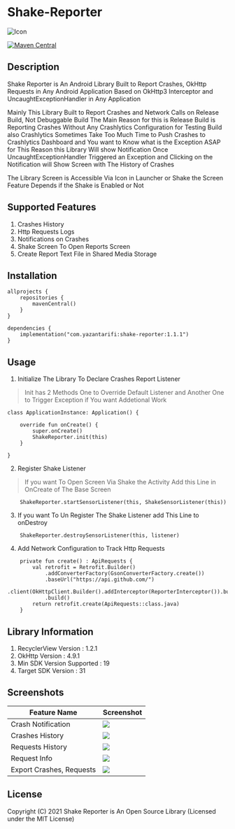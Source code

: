 # Shake-Reporter
![Icon](https://github.com/Yazan98/Shake-Reporter-Kt/blob/main/icons/rounded_icon.png?raw=true)

[![Maven Central](https://img.shields.io/maven-central/v/com.yazantarifi/shake-reporter.svg?label=Maven%20Central)](https://search.maven.org/search?q=g:%22com.yazantarifi%22%20AND%20a:%22shake-reporter%22)

## Description
Shake Reporter is An Android Library Built to Report Crashes, OkHttp Requests in Any Android Application
Based on OkHttp3 Interceptor and UncaughtExceptionHandler in Any Application

Mainly This Library Built to Report Crashes and Network Calls on Release Build, Not Debuggable Build
The Main Reason for this is Release Build is Reporting Crashes Without Any Crashlytics Configuration for Testing Build
also Crashlytics Sometimes Take Too Much Time to Push Crashes to Crashlytics Dashboard and You want to Know what is the Exception ASAP
for This Reason this Library Will show Notification Once UncaughtExceptionHandler Triggered an Exception
and Clicking on the Notification will Show Screen with The History of Crashes

The Library Screen is Accessible Via Icon in Launcher or Shake the Screen Feature Depends if the Shake is Enabled or Not

## Supported Features
1. Crashes History
2. Http Requests Logs
3. Notifications on Crashes
4. Shake Screen To Open Reports Screen
5. Create Report Text File in Shared Media Storage

## Installation

```
allprojects {
    repositories {
        mavenCentral()
    }
}
```

```
dependencies {
    implementation("com.yazantarifi:shake-reporter:1.1.1")
}
```

## Usage

1. Initialize The Library To Declare Crashes Report Listener

> Init has 2 Methods One to Override Default Listener and Another One to Trigger Exception if You want Addetional Work

```
class ApplicationInstance: Application() {

    override fun onCreate() {
        super.onCreate()
        ShakeReporter.init(this)
    }

}
```

2. Register Shake Listener

> If you want To Open Screen Via Shake the Activity Add this Line in OnCreate of The Base Screen

```
    ShakeReporter.startSensorListener(this, ShakeSensorListener(this))
```

3. If you want To Un Register The Shake Listener add This Line to onDestroy

```
    ShakeReporter.destroySensorListener(this, listener)
```

4. Add Network Configuration to Track Http Requests

```
    private fun create() : ApiRequests {
        val retrofit = Retrofit.Builder()
            .addConverterFactory(GsonConverterFactory.create())
            .baseUrl("https://api.github.com/")
            .client(OkHttpClient.Builder().addInterceptor(ReporterInterceptor()).build())
            .build()
        return retrofit.create(ApiRequests::class.java)
    }
```

## Library Information
1. RecyclerView Version : 1.2.1
2. OkHttp Version : 4.9.1
3. Min SDK Version Supported : 19
4. Target SDK Version : 31


## Screenshots

Feature Name  | Screenshot
------------- | -------------
Crash Notification  | ![](https://github.com/Yazan98/Shake-Reporter-Kt/blob/main/images/Screenshot_20211001-185842_Shake%20Reporter.jpg?raw=true)
Crashes History | ![](https://github.com/Yazan98/Shake-Reporter-Kt/blob/main/images/Screenshot_20211001-191845_Shake%20Reporter.jpg?raw=true)
Requests History | ![](https://github.com/Yazan98/Shake-Reporter-Kt/blob/main/images/Screenshot_20211001-191908_Shake%20Reporter.jpg?raw=true)
Request Info | ![](https://github.com/Yazan98/Shake-Reporter-Kt/blob/main/images/Screenshot_20211001-191919_Shake%20Reporter.jpg?raw=true)
Export Crashes, Requests | ![](https://github.com/Yazan98/Shake-Reporter-Kt/blob/main/images/Screenshot_20211001-191928_Shake%20Reporter.jpg?raw=true)

## License

Copyright (C) 2021 Shake Reporter is An Open Source Library (Licensed under the MIT License)

